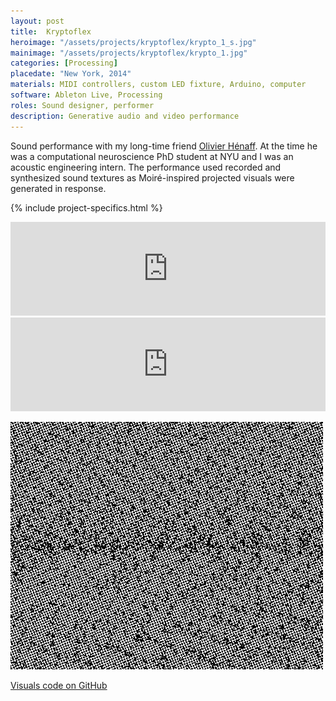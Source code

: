 ```yaml
---
layout: post
title:  Kryptoflex
heroimage: "/assets/projects/kryptoflex/krypto_1_s.jpg"
mainimage: "/assets/projects/kryptoflex/krypto_1.jpg"
categories: [Processing]
placedate: "New York, 2014"
materials: MIDI controllers, custom LED fixture, Arduino, computer
software: Ableton Live, Processing
roles: Sound designer, performer
description: Generative audio and video performance
---
```

<div class="project-narrative">
<p>Sound performance with my long-time friend <a href="https://www.olivierhenaff.com/">Olivier Hénaff</a>. At the time he was a computational neuroscience PhD student at NYU and I was an acoustic engineering intern. The performance used recorded and synthesized sound textures as Moiré-inspired projected visuals were generated in response.</p>
</div>

{% include project-specifics.html %}

<div class="project-media">
<div class="video-container"><iframe width="100%" src="https://www.youtube.com/embed/E1sE6xqK8so" frameborder="0" allow="accelerometer; autoplay; encrypted-media; gyroscope; picture-in-picture" allowfullscreen></iframe></div>

<div class="video-container"><iframe width="100%" src="https://www.youtube.com/embed/DilvVPsf7c8" frameborder="0" allow="accelerometer; autoplay; encrypted-media; gyroscope; picture-in-picture" allowfullscreen></iframe></div>

<p><img src="/assets/projects/kryptoflex/Kryptoflex_sim_export.gif"></p>
</div>
<p><a href="https://github.com/leo-nerd/Kryptoflex-MoireTcheby">Visuals code on GitHub</a></p>